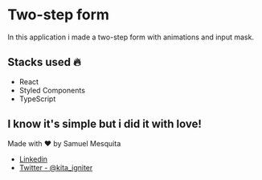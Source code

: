 # Two-step form
In this application i made a two-step form with animations and input mask.

## Stacks used :fire:
- React
- Styled Components
- TypeScript

I know it's simple but i did it with love! 
----------------------------------------------------------------

Made with ❤️ by Samuel Mesquita

- [Linkedin](https://www.linkedin.com/in/samuel-mesquita-70a7b71b4/)
- [Twitter - @kita_igniter](https://twitter.com/kita_igniter) 